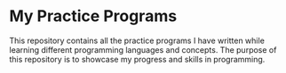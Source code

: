 # My Practice Programs
This repository contains all the practice programs I have written while learning different programming languages and concepts. The purpose of this repository is to showcase my progress and skills in programming.
